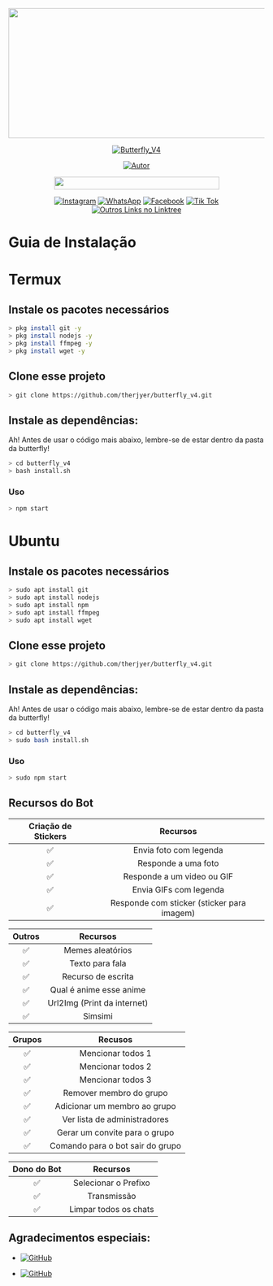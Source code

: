 <p align="center">
<img src="https://scontent.fbel10-1.fna.fbcdn.net/v/t39.30808-6/241826745_542040287084024_3906587146433721054_n.jpg?_nc_cat=105&ccb=1-5&_nc_sid=8631f5&_nc_ohc=8VdSZFdNtsIAX_a7vbH&_nc_ht=scontent.fbel10-1.fna&oh=1e6d351eabb85aae3607ec2a5423c317&oe=619EF916" width="512" height="256"/>
</p>
<p align="center">
<a href="#"><img title="Butterfly_V4" src="https://img.shields.io/badge/Brazilian Church Bot-green?colorA=%23ff0000&colorB=%23017e40&style=for-the-badge"></a>
</p>
<p align="center">
<a href="https://github.com/therjyer"><img title="Autor" src="https://img.shields.io/badge/Author-Therjyer-black.svg?style=for-the-badge&logo=github"></a>
</p>
<p align="center"><img src=https://img.shields.io/badge/-Segue%20a%20BR%20nas%20mídias%20sociales%20meu%20sancto!-green width="325" height="25"/></p>
<p align="center">
<a href="https://www.instagram.com/brazilianchurchmemes/"><img alt="Instagram" src="https://img.shields.io/badge/Insta%20da%20BR-FF6B6B?style=for-the-badge&logo=instagram&logoColor=white"/></a>
<a href="https://chat.whatsapp.com/FUeFknw8C9aKzzbVlhdTvd"><img alt="WhatsApp" src="https://img.shields.io/badge/Grupo%20do%20zap-25D366?style=for-the-badge&logo=whatsapp&logoColor=white"/></a>
<a href="https://www.facebook.com/groups/255969556362588/?ref=share"><img alt="Facebook" src="https://img.shields.io/badge/Grupo%20do%20Face-335795?style=for-the-badge&logo=facebook&logoColor=white"/></a>
<a href="https://vm.tiktok.com/ZMdTVtPQ8/"><img alt="Tik Tok" src="https://img.shields.io/badge/Tik%20Tok%20da%20BR-000000?style=for-the-badge&logo=tiktok&logoColor=white"/></a>
<a href="https://linktr.ee/brchurchmemes"><img alt="Outros Links no Linktree" src="https://img.shields.io/badge/Link%20Tree-FF004F?style=for-the-badge&logo=instagram&logoColor=white"/></a>

</p>

# Guia de Instalação

# Termux

## Instale os pacotes necessários

```bash
> pkg install git -y
> pkg install nodejs -y
> pkg install ffmpeg -y
> pkg install wget -y
```

## Clone esse projeto

```bash
> git clone https://github.com/therjyer/butterfly_v4.git
```

## Instale as dependências:
Ah! Antes de usar o código mais abaixo, lembre-se de estar dentro
da pasta da butterfly!

```bash
> cd butterfly_v4
> bash install.sh
```

### Uso
```bash
> npm start
```

# Ubuntu

## Instale os pacotes necessários

```bash
> sudo apt install git
> sudo apt install nodejs
> sudo apt install npm
> sudo apt install ffmpeg
> sudo apt install wget
```

## Clone esse projeto

```bash
> git clone https://github.com/therjyer/butterfly_v4.git
```

## Instale as dependências:
Ah! Antes de usar o código mais abaixo, lembre-se de estar dentro
da pasta da butterfly!

```bash
> cd butterfly_v4
> sudo bash install.sh
```

### Uso
```bash
> sudo npm start
```

## Recursos do Bot

| Criação de Stickers |                  Recursos                  |
| :-----------------: | :----------------------------------------: |
|          ✅         | Envia foto com legenda                     |
|          ✅         | Responde a uma foto                        |
|          ✅         | Responde a um video ou GIF                 |
|          ✅         | Envia GIFs com legenda                     |
|          ✅         | Responde com sticker (sticker para imagem) |

|     Outros     |                     Recursos                     |
| :------------: | :----------------------------------------------: |
|       ✅        |     Memes aleatórios                            |
|       ✅        |     Texto para fala                             |
|       ✅        |     Recurso de escrita                          |
|       ✅        |     Qual é anime esse anime                     |
|       ✅        |     Url2Img (Print da internet)                 |
|       ✅        |     Simsimi		                           |

|      Grupos     |                    Recusos               |
| :-------------: | :--------------------------------------: |
|       ✅        |     Mencionar todos 1                    |
|       ✅        |     Mencionar todos 2                    |
|       ✅        |     Mencionar todos 3                    |
|       ✅        |     Remover membro do grupo              |
|       ✅        |     Adicionar um membro ao grupo         |
|       ✅        |     Ver lista de administradores         |
|       ✅        |     Gerar um convite para o grupo        |
|       ✅        |     Comando para o bot sair do grupo     |

|  Dono do Bot  |                 Recursos           |
| :-----------: | :--------------------------------: |
|       ✅        |   Selecionar o Prefixo           |
|       ✅        |   Transmissão                    |
|       ✅        |   Limpar todos os chats          |

## Agradecimentos especiais:
* <a href="https://github.com/adiwajshing/Baileys"><img alt="GitHub" src="https://img.shields.io/badge/adiwajshing/Baileys%20-%23121011.svg?&style=for-the-badge&logo=github&logoColor=white"/></a>

* <a href="https://github.com/MhankBarBar"><img alt="GitHub" src="https://img.shields.io/badge/MhankBarBar%20-%23121011.svg?&style=for-the-badge&logo=github&logoColor=white"/></a>
